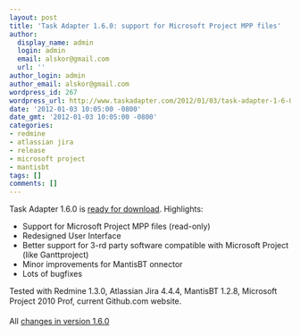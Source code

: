 ```yaml
---
layout: post
title: 'Task Adapter 1.6.0: support for Microsoft Project MPP files'
author:
  display_name: admin
  login: admin
  email: alskor@gmail.com
  url: ''
author_login: admin
author_email: alskor@gmail.com
wordpress_id: 267
wordpress_url: http://www.taskadapter.com/2012/01/03/task-adapter-1-6-0-support-for-microsoft-project-mpp-files/
date: '2012-01-03 10:05:00 -0800'
date_gmt: '2012-01-03 10:05:00 -0800'
categories:
- redmine
- atlassian jira
- release
- microsoft project
- mantisbt
tags: []
comments: []
---
```

<p>Task Adapter 1.6.0 is&nbsp;<a href="http://taskadapter.com/download">ready for download</a>. Highlights:<br/>
<ul>
<li>Support for Microsoft Project MPP files (read-only)</li>
<li>Redesigned User Interface</li>
<li>Better support for 3-rd party software compatible with Microsoft Project (like Ganttproject)</li>
<li>Minor improvements for MantisBT onnector</li>
<li>Lots of bugfixes</li></ul>
<div>Tested with Redmine 1.3.0, Atlassian Jira 4.4.4, MantisBT 1.2.8, Microsoft Project 2010 Prof, current Github.com website.<span style="background-color: #e8e8e8; color: #7a7a7a; font-family: 'Lucida Grande', 'Lucida Sans Unicode', 'Segoe UI', Helvetica, Arial, sans-serif; font-size: 13px; line-height: 20px;"><br/></span><br/>All&nbsp;<a href="http://www.hostedredmine.com/versions/1614">changes in version 1.6.0</a>&nbsp;</div></p>
